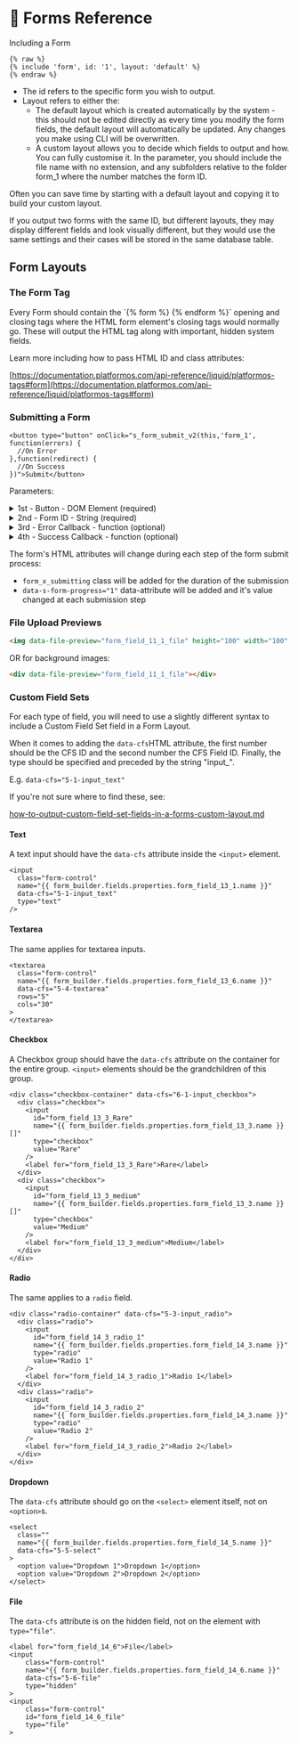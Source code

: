 # 👀 Forms Reference

Including a Form

```liquid
{% raw %}
{% include 'form', id: '1', layout: 'default' %}
{% endraw %}
```

* The id refers to the specific form you wish to output.&#x20;
* Layout refers to either the:
  * The default layout which is created automatically by the system - this should not be edited directly as every time you modify the form fields, the default layout will automatically be updated. Any changes you make using CLI will be overwritten.
  * A custom layout allows you to decide which fields to output and how. You can fully customise it. In the parameter, you should include the file name with no extension, and any subfolders relative to the folder form\_1 where the number matches the form ID.&#x20;

Often you can save time by starting with a default layout and copying it to build your custom layout.

If you output two forms with the same ID, but different layouts, they may display different fields and look visually different, but they would use the same settings and their cases will be stored in the same database table.

## Form Layouts

### The Form Tag

Every Form should contain the \`\{% form %\} \{% endform %\}\` opening and closing tags where the HTML form element's closing tags would normally go. These will output the HTML tag along with important, hidden system fields.

Learn more including how to pass HTML ID and class attributes:

[https://documentation.platformos.com/api-reference/liquid/platformos-tags#form](https://documentation.platformos.com/api-reference/liquid/platformos-tags#form)

### Submitting a Form

```liquid
<button type="button" onClick="s_form_submit_v2(this,'form_1', function(errors) {
  //On Error
},function(redirect) {
  //On Success
})">Submit</button>
```

Parameters:

<details>

<summary>1st - Button - DOM Element (required) </summary>

A reference to the button element which should be a child of the Form which will be submitted

</details>

<details>

<summary>2nd - Form ID - String (required) </summary>

A reference to the Form ID in Siteglide

</details>

<details>

<summary>3rd - Error Callback - function (optional)</summary>

A callback function to be called when form client-side validation fails.

Default behaviour will show a JS Alert with the first error.

One parameter is passed containing an array of errors.

Learn more: [custom-javascript-validation-for-forms.md](custom-javascript-validation-for-forms.md "mention")

</details>

<details>

<summary>4th - Success Callback - function (optional)</summary>

A callback function to be called when form client-side is successful.

Default behaviour will redirect the Page to the value of the `s_redirect` input or if not present, the redirect setting in the Siteglide Admin.

One parameter is passed containing the redirect URL.

Learn more: [forms-success-callback.md](forms-success-callback.md "mention")

</details>

The form's HTML attributes will change during each step of the form submit process:

* `form_x_submitting` class will be added for the duration of the submission
* `data-s-form-progress="1"` data-attribute will be added and it's value changed at each submission step

### File Upload Previews

```html
<img data-file-preview="form_field_11_1_file" height="100" width="100" />
```

OR for background images:

```html
<div data-file-preview="form_field_11_1_file"></div>
```

### Custom Field Sets

For each type of field, you will need to use a slightly different syntax to include a Custom Field Set field in a Form Layout.

When it comes to adding the `data-cfs`HTML attribute, the first number should be the CFS ID and the second number the CFS Field ID. Finally, the type should be specified and preceded by the string "input\_".

E.g. `data-cfs="5-1-input_text"`

If you're not sure where to find these, see:

[how-to-output-custom-field-set-fields-in-a-forms-custom-layout.md](how-to-output-custom-field-set-fields-in-a-forms-custom-layout.md "mention")

#### Text

A text input should have the `data-cfs` attribute inside the `<input>` element.

```liquid
<input
  class="form-control"
  name="{{ form_builder.fields.properties.form_field_13_1.name }}"
  data-cfs="5-1-input_text"
  type="text"
/>

```

#### Textarea

The same applies for textarea inputs.

```liquid
<textarea
  class="form-control"
  name="{{ form_builder.fields.properties.form_field_13_6.name }}"
  data-cfs="5-4-textarea"
  rows="5"
  cols="30"
>
</textarea>

```

#### Checkbox

A Checkbox group should have the `data-cfs` attribute on the container for the entire group. `<input>` elements should be the grandchildren of this group.

```liquid
<div class="checkbox-container" data-cfs="6-1-input_checkbox">
  <div class="checkbox">
    <input
      id="form_field_13_3_Rare"
      name="{{ form_builder.fields.properties.form_field_13_3.name }}[]"
      type="checkbox"
      value="Rare"
    />
    <label for="form_field_13_3_Rare">Rare</label>
  </div>
  <div class="checkbox">
    <input
      id="form_field_13_3_medium"
      name="{{ form_builder.fields.properties.form_field_13_3.name }}[]"
      type="checkbox"
      value="Medium"
    />
    <label for="form_field_13_3_medium">Medium</label>
  </div>
</div>

```

#### Radio

The same applies to a `radio` field.

```liquid
<div class="radio-container" data-cfs="5-3-input_radio">
  <div class="radio">
    <input
      id="form_field_14_3_radio_1"
      name="{{ form_builder.fields.properties.form_field_14_3.name }}"
      type="radio"
      value="Radio 1"
    />
    <label for="form_field_14_3_radio_1">Radio 1</label>
  </div>
  <div class="radio">
    <input
      id="form_field_14_3_radio_2"
      name="{{ form_builder.fields.properties.form_field_14_3.name }}"
      type="radio"
      value="Radio 2"
    />
    <label for="form_field_14_3_radio_2">Radio 2</label>
  </div>
</div>

```

#### Dropdown

The `data-cfs` attribute should go on the `<select>` element itself, not on `<option>`s.

```liquid
<select 
  class=""
  name="{{ form_builder.fields.properties.form_field_14_5.name }}"
  data-cfs="5-5-select"
>
  <option value="Dropdown 1">Dropdown 1</option>
  <option value="Dropdown 2">Dropdown 2</option>
</select>

```

#### File

The `data-cfs` attribute is on the hidden field, not on the element with `type="file"`.

```liquid
<label for="form_field_14_6">File</label>
<input
    class="form-control"
    name="{{ form_builder.fields.properties.form_field_14_6.name }}"
    data-cfs="5-6-file"
    type="hidden"
>
<input 
    class="form-control"
    id="form_field_14_6_file"
    type="file"
>
```
